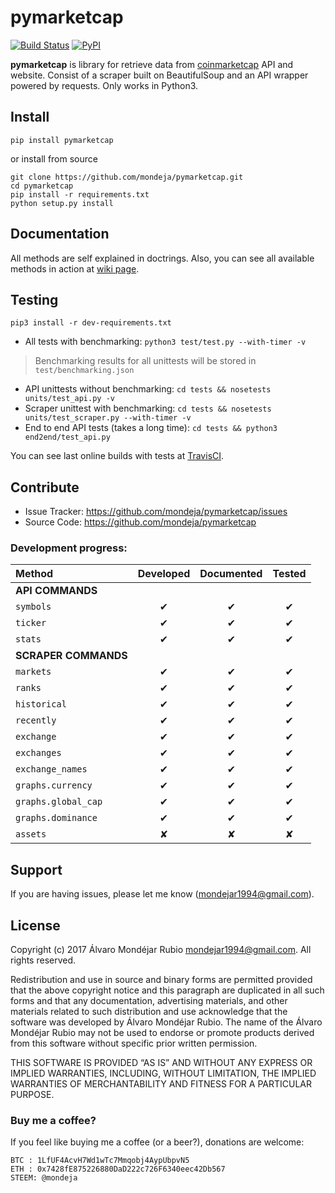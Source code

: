 <h1>pymarketcap</h1>

[![Build Status](https://travis-ci.org/mondeja/pymarketcap.svg?branch=master)](https://travis-ci.org/mondeja/pymarketcap) [![PyPI](https://img.shields.io/pypi/v/pymarketcap.svg)](https://pypi.python.org/pypi/pymarketcap)

**pymarketcap** is library for retrieve data from [coinmarketcap](http://coinmarketcap.com/) API and website. Consist of a scraper built on BeautifulSoup and an API wrapper powered by requests. Only works in Python3.

## Install

```
pip install pymarketcap
```

or install from source

```
git clone https://github.com/mondeja/pymarketcap.git
cd pymarketcap
pip install -r requirements.txt
python setup.py install
```

## Documentation
All methods are self explained in doctrings. Also, you can see all available methods in action at [wiki page](https://github.com/mondeja/pymarketcap/wiki).

## Testing
```
pip3 install -r dev-requirements.txt
```

- All tests with benchmarking: `python3 test/test.py --with-timer -v`

> Benchmarking results for all unittests will be stored in `test/benchmarking.json`

- API unittests without benchmarking: `cd tests && nosetests units/test_api.py -v`
- Scraper unittest with benchmarking: `cd tests && nosetests units/test_scraper.py --with-timer -v`
- End to end API tests (takes a long time): `cd tests && python3 end2end/test_api.py`

You can see last online builds with tests at [TravisCI](https://travis-ci.org/mondeja/pymarketcap).


## Contribute

- Issue Tracker: https://github.com/mondeja/pymarketcap/issues
- Source Code: https://github.com/mondeja/pymarketcap

### Development progress:

|**Method**|**Developed**|**Documented**|**Tested**|
|:-------------------------|:-:|:-:|:-:|
|**API COMMANDS**                      |
|`symbols`                 | ✔ | ✔ | ✔ |
|`ticker`                  | ✔ | ✔ | ✔ |
|`stats`                   | ✔ | ✔ | ✔ |
|**SCRAPER COMMANDS**                  |
|`markets`                 | ✔ | ✔ | ✔ |
|`ranks`                   | ✔ | ✔ | ✔ |
|`historical`              | ✔ | ✔ | ✔ |
|`recently`                | ✔ | ✔ | ✔ |
|`exchange`                | ✔ | ✔ | ✔ |
|`exchanges`               | ✔ | ✔ | ✔ |
|`exchange_names`          | ✔ | ✔ | ✔ |
|`graphs.currency`         | ✔ | ✔ | ✔ |
|`graphs.global_cap`       | ✔ | ✔ | ✔ |
|`graphs.dominance`        | ✔ | ✔ | ✔ |
|`assets`                  | ✘ | ✘ | ✘ |

## Support

If you are having issues, please let me know (mondejar1994@gmail.com).


## License

Copyright (c) 2017 Álvaro Mondéjar Rubio <mondejar1994@gmail.com>.
All rights reserved.

Redistribution and use in source and binary forms are permitted
provided that the above copyright notice and this paragraph are
duplicated in all such forms and that any documentation, advertising
materials, and other materials related to such distribution and use
acknowledge that the software was developed by Álvaro Mondéjar Rubio. The
name of the Álvaro Mondéjar Rubio may not be used to endorse or promote
products derived from this software without specific prior written
permission.

THIS SOFTWARE IS PROVIDED “AS IS” AND WITHOUT ANY EXPRESS OR IMPLIED
WARRANTIES, INCLUDING, WITHOUT LIMITATION, THE IMPLIED WARRANTIES OF
MERCHANTABILITY AND FITNESS FOR A PARTICULAR PURPOSE.

### Buy me a coffee?

If you feel like buying me a coffee (or a beer?), donations are welcome:

```
BTC : 1LfUF4AcvH7Wd1wTc7Mmqobj4AypUbpvN5
ETH : 0x7428fE875226880DaD222c726F6340eec42Db567
STEEM: @mondeja
```
